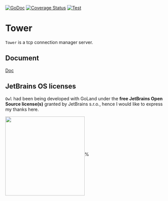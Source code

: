 [![GoDoc][1]][2]
[![Coverage Status][3]][4]
[![Test][5]][6]

[1]: https://godoc.org/github.com/go-tower/tower?status.svg

[2]: https://pkg.go.dev/github.com/go-tower/tower

[3]: https://coveralls.io/repos/github/go-tower/tower/badge.svg?branch=master
[4]: https://coveralls.io/github/go-tower/tower?branch=master

[5]: https://github.com/go-tower/tower/actions/workflows/test.yaml/badge.svg?branch=master
[6]: https://github.com/go-tower/tower/actions/workflows/test.yaml

# Tower

`Tower` is a tcp connection manager server.

## Document
[Doc](https://github.com/go-tower/doc)

## JetBrains OS licenses

`Owl` had been being developed with GoLand under the **free JetBrains Open Source license(s)** granted by JetBrains s.r.o., hence I would like to express my thanks here.

<a href="https://www.jetbrains.com/?from=LastOrder" target="_blank"><img src="https://github.com/gsxhnd/resources/blob/master/jetbrains-variant-4.png?raw=true" width="250" align="middle"/></a>%
